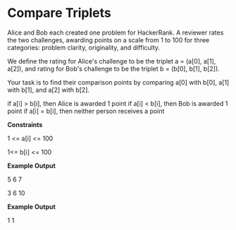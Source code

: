 # Compare Triplets

Alice and Bob each created one problem for HackerRank. A reviewer rates the two challenges, awarding points on a scale from 1 to 100  for three categories: problem clarity, originality, and difficulty. 

We define the rating for Alice's challenge to be the triplet a = (a[0], a[1], a[2]), and rating for Bob's challenge to be the triplet b = (b[0], b[1], b[2]).

Your task is to find their comparison points by comparing a[0] with b[0], a[1] with b[1], and a[2] with b[2].

if a[i] > b[i], then Alice is awarded 1 point
if a[i] < b[i], then Bob is awarded 1 point
if a[i] = b[i], then neither person receives a point

**Constraints**

1 <= a[i] <= 100

1<= b[i] <= 100

**Example Output**

5 6 7

3 6 10

**Example Output**

1 1

